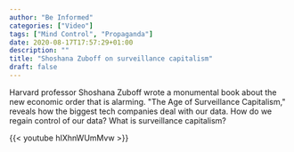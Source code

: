 ```yaml
---
author: "Be Informed"
categories: ["Video"]
tags: ["Mind Control", "Propaganda"]
date: 2020-08-17T17:57:29+01:00
description: ""
title: "Shoshana Zuboff on surveillance capitalism"
draft: false
---
```


Harvard professor Shoshana Zuboff wrote a monumental book about the new economic order that is alarming. "The Age of Surveillance Capitalism," reveals how the biggest tech companies deal with our data. How do we regain control of our data? What is surveillance capitalism?

{{< youtube hIXhnWUmMvw >}}